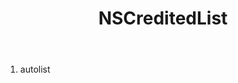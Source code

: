 ﻿---
uid: crmscript_ref_NSCreditedList
title: NSCreditedList
intellisense: Void.NSCreditedList
keywords: NSCreditedList
so.topic: reference
---



1. autolist 

